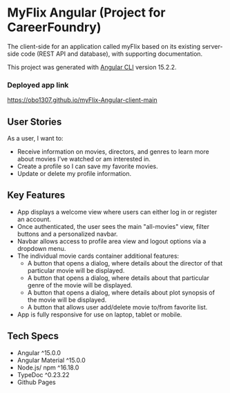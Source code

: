 # MyFlix Angular (Project for CareerFoundry)
The client-side for an application called myFlix based on its existing server-side code (REST API and database), with supporting documentation.

This project was generated with [Angular CLI](https://github.com/angular/angular-cli) version 15.2.2.

### Deployed app link

https://obo1307.github.io/myFlix-Angular-client-main

## User Stories

As a user, I want to:
* Receive information on movies, directors, and genres to learn more about movies I’ve watched or am interested in.
* Create a profile so I can save my favorite movies.
* Update or delete my profile information.

## Key Features

* App displays a welcome view where users can either log in or register an account.
* Once authenticated, the user sees the main "all-movies" view, filter buttons and a personalized navbar.
* Navbar allows access to profile area view and logout options via a dropdown menu.
* The individual movie cards container additional features:
    * A button that opens a dialog,​ where details about the director of that particular movie will be displayed.
    * A button that opens a dialog,​ where details about that particular genre of the movie will be displayed.
    * A button that opens a dialog,​ where details about plot synopsis of the movie will be displayed.
    * A button that allows user add/delete movie to/from favorite list.
* App is fully responsive for use on laptop, tablet or mobile.


## Tech Specs

* Angular ^15.0.0
* Angular Material ^15.0.0
* Node.js/ npm ^16.18.0
* TypeDoc ^0.23.22
* Github Pages



 
